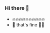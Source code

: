 ### Hi there 👋

- 🔥🔥🔥🔥🔥🔥🔥🔥🔥🔥
- 🍵 that's fine 🧑‍🚒
<!--
**loganwang007/loganwang007** is a ✨ _special_ ✨ repository because its `README.md` (this file) appears on your GitHub profile.

Here are some ideas to get you started:

- 🔭 I’m currently working on ...
- 🌱 I’m currently learning ...
- 👯 I’m looking to collaborate on ...
- 🤔 I’m looking for help with ...
- 💬 Ask me about ...
- 📫 How to reach me: ...
- 😄 Pronouns: ...
- ⚡ Fun fact: ...
-->

